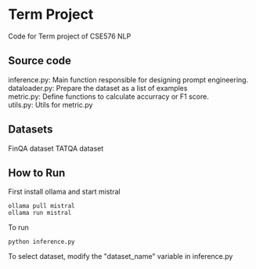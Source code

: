# Term Project
Code for Term project of CSE576 NLP
## Source code
inference.py: Main function responsible for designing prompt engineering.<br/>
dataloader.py: Prepare the dataset as a list of examples<br/>
metric.py: Define functions to calculate accurracy or F1 score.<br/>
utils.py: Utils for metric.py<br/>

## Datasets
FinQA dataset
TATQA dataset

## How to Run
First install ollama and start mistral
```commandline
ollama pull mistral
ollama run mistral
```

To run 
```commandline
python inference.py
```

To select dataset, modify the "dataset_name" variable in inference.py
